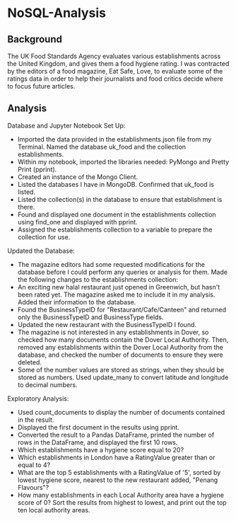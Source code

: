 # NoSQL-Analysis

## Background
The UK Food Standards Agency evaluates various establishments across the United Kingdom, and gives them a food hygiene rating. I was contracted by the editors of a food magazine, Eat Safe, Love, to evaluate some of the ratings data in order to help their journalists and food critics decide where to focus future articles.

## Analysis

Database and Jupyter Notebook Set Up:
- Imported the data provided in the establishments.json file from my Terminal. Named the database uk_food and the collection establishments.
- Within my notebook, imported the libraries needed: PyMongo and Pretty Print (pprint).
- Created an instance of the Mongo Client.
- Listed the databases I have in MongoDB. Confirmed that uk_food is listed.
- Listed the collection(s) in the database to ensure that establishment is there.
- Found and displayed one document in the establishments collection using find_one and displayed with pprint.
- Assigned the establishments collection to a variable to prepare the collection for use.

Updated the Database:
- The magazine editors had some requested modifications for the database before I could perform any queries or analysis for them. Made the following changes to the establishments collection:
- An exciting new halal restaurant just opened in Greenwich, but hasn't been rated yet. The magazine asked me to include it in my analysis. Added their information to the database.
- Found the BusinessTypeID for "Restaurant/Cafe/Canteen" and returned only the BusinessTypeID and BusinessType fields.
- Updated the new restaurant with the BusinessTypeID I found.
- The magazine is not interested in any establishments in Dover, so checked how many documents contain the Dover Local Authority. Then, removed any establishments within the Dover Local Authority from the database, and checked the number of documents to ensure they were deleted.
- Some of the number values are stored as strings, when they should be stored as numbers. Used update_many to convert latitude and longitude to decimal numbers.

Exploratory Analysis:
- Used count_documents to display the number of documents contained in the result.
- Displayed the first document in the results using pprint.
- Converted the result to a Pandas DataFrame, printed the number of rows in the DataFrame, and displayed the first 10 rows.
- Which establishments have a hygiene score equal to 20?
- Which establishments in London have a RatingValue greater than or equal to 4?
- What are the top 5 establishments with a RatingValue of '5', sorted by lowest hygiene score, nearest to the new restaurant added, "Penang Flavours"?
- How many establishments in each Local Authority area have a hygiene score of 0? Sort the results from highest to lowest, and print out the top ten local authority areas.
